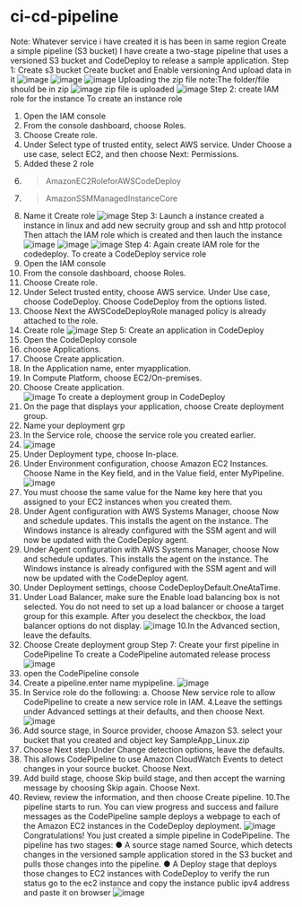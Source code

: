 # ci-cd-pipeline
Note: Whatever service i have created it is has been in same region
Create a simple pipeline (S3 bucket)
I have create a two-stage pipeline that uses a versioned S3 bucket and CodeDeploy to release a sample application.
Step 1: Create s3 bucket
Create bucket and Enable versioning And upload data in it 
![image](https://github.com/user-attachments/assets/d81f7b87-b41a-4166-a914-8b01565a9a2f)
![image](https://github.com/user-attachments/assets/99752a4b-b58a-4d35-ac8d-68a37501da2e)
![image](https://github.com/user-attachments/assets/4ee935f9-6c50-4289-a78f-6362df1418f8)
 Uploading the zip file 
note:The folder/file should be in zip 
![image](https://github.com/user-attachments/assets/224ba7d6-2ec2-4994-ae03-5675cc50f25d)
zip file is uploaded
![image](https://github.com/user-attachments/assets/d1b328d0-165b-40ae-a9df-70fced2f91c7)
Step 2: create IAM role for the instance 
To create an instance role
1. Open the IAM console
2. From the console dashboard, choose Roles.
3. Choose Create role.
4. Under Select type of trusted entity, select AWS service. Under Choose a use case, select EC2, and then choose Next: Permissions.
5. Added these 2 role
6. >AmazonEC2RoleforAWSCodeDeploy
7. >AmazonSSMManagedInstanceCore
8. Name it Create role
![image](https://github.com/user-attachments/assets/b33781aa-9c01-4ed2-a982-1ac2419322bc)
Step 3: Launch a instance
created a instance in linux and add new secruity group and ssh and http protocol
Then attach the IAM role which is created and then lauch the instance
![image](https://github.com/user-attachments/assets/c66adfda-3eaf-4a9f-9afe-d7ac4de583d1)
![image](https://github.com/user-attachments/assets/76f0e5f6-5c49-4b5c-b7c3-154c02123c65)
![image](https://github.com/user-attachments/assets/0b655a78-b51f-4de4-b85a-85b61d799086)
Step 4: Again create IAM role for the codedeploy.
To create a CodeDeploy service role
1. Open the IAM console
2. From the console dashboard, choose Roles.
3. Choose Create role.
4. Under Select trusted entity, choose AWS service. Under Use case, choose CodeDeploy. Choose CodeDeploy from the options listed.
5. Choose Next the AWSCodeDeployRole managed policy is already attached to the role.
6. Create role
![image](https://github.com/user-attachments/assets/298a83fe-3761-4375-9063-d0deb1fc279c)
Step 5: Create an application in CodeDeploy
1. Open the CodeDeploy console
2. choose Applications.
3. Choose Create application.
4. In the Application name, enter myapplication.
5. In Compute Platform, choose EC2/On-premises.
6. Choose Create application.   
![image](https://github.com/user-attachments/assets/da6c97a0-2daa-465d-aac7-e1b2f1861bb3)
To create a deployment group in CodeDeploy
1. On the page that displays your application, choose Create deployment group.
2. Name your deployment grp
3. In the Service role, choose the service role you created earlier.
4. ![image](https://github.com/user-attachments/assets/5accd5be-cbb4-4a57-a065-d16ed59432bb)
5. Under Deployment type, choose In-place.
6. Under Environment configuration, choose Amazon EC2 Instances. Choose
Name in the Key field, and in the Value field, enter MyPipeline.
![image](https://github.com/user-attachments/assets/48f5d268-32cb-4117-800a-465a57e9a0cd)
6. You must choose the same value for the Name key here that you assigned to
your EC2 instances when you created them.
7. Under Agent configuration with AWS Systems Manager, choose Now and
schedule updates. This installs the agent on the instance. The Windows instance
is already configured with the SSM agent and will now be updated with the
CodeDeploy agent.
7. Under Agent configuration with AWS Systems Manager, choose Now and
schedule updates. This installs the agent on the instance. The Windows instance
is already configured with the SSM agent and will now be updated with the
CodeDeploy agent.
8. Under Deployment settings, choose CodeDeployDefault.OneAtaTime.
9. Under Load Balancer, make sure the Enable load balancing box is not selected.
You do not need to set up a load balancer or choose a target group for this
example. After you deselect the checkbox, the load balancer options do not
display.
![image](https://github.com/user-attachments/assets/810184b8-a20c-4998-a9eb-27d032da675a)
10.In the Advanced section, leave the defaults.
11. Choose Create deployment group
Step 7: Create your first pipeline in CodePipeline
To create a CodePipeline automated release process
![image](https://github.com/user-attachments/assets/b20b32c9-7696-4659-8a0f-fff5b516c91f)
1. open the CodePipeline console
2. Create a pipeline.enter name mypipeline.
![image](https://github.com/user-attachments/assets/23dee114-e8e5-4da5-bcba-927553f8dee2)
3. In Service role do the following:
a. Choose New service role to allow CodePipeline to create a new service role in IAM.
4.Leave the settings under Advanced settings at their defaults, and then choose Next.
![image](https://github.com/user-attachments/assets/a383f33f-4eb3-41dc-8a80-df738d11e81b)
5. Add source stage, in Source provider, choose Amazon S3. select your bucket that you created and object key SampleApp_Linux.zip
6. Choose Next step.Under Change detection options, leave the defaults.
7. This allows CodePipeline to use Amazon CloudWatch Events to detect changes in your source bucket. Choose Next.
8. Add build stage, choose Skip build stage, and then accept the warning message by choosing Skip again. Choose Next.
9. Review, review the information, and then choose Create pipeline.
10.The pipeline starts to run. You can view progress and success and failure messages as the CodePipeline sample deploys a webpage to each of the Amazon EC2 instances in the CodeDeploy deployment.
![image](https://github.com/user-attachments/assets/2fbf5b68-1ea4-41c9-8f9f-609b1c715d20)
Congratulations! You just created a simple pipeline in CodePipeline. The pipeline has
two stages:
● A source stage named Source, which detects changes in the versioned sample
application stored in the S3 bucket and pulls those changes into the pipeline.
● A Deploy stage that deploys those changes to EC2 instances with CodeDeploy
to verify the run status
go to the ec2 instance and copy the instance public ipv4 address and paste it on browser
![image](https://github.com/user-attachments/assets/ca00b74b-3ae4-4110-b202-651e0b1714e2)


















